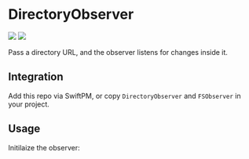 # DirectoryObserver
<a href="https://raw.githubusercontent.com/ravitripathi/DirectoryObserver/master/LICENSE"><img src="https://img.shields.io/github/license/ravitripathi/DirectoryObserver"></a>
<a href="https://swift.org/package-manager/"><img src="https://img.shields.io/badge/SPM-Supported-blue?style=flat"></a>


Pass a directory URL, and the observer listens for changes inside it. 

## Integration 

Add this repo via SwiftPM, or copy `DirectoryObserver` and `FSObserver` in your project.

## Usage

Initilaize the observer:



